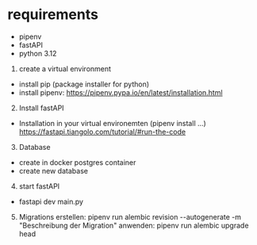 # requirements
- pipenv 
- fastAPI  
- python 3.12

1. create a virtual environment
- install pip (package installer for python)
- install pipenv: https://pipenv.pypa.io/en/latest/installation.html

2. Install fastAPI
- Installation in your virtual environemten (pipenv install ...)
    https://fastapi.tiangolo.com/tutorial/#run-the-code

3. Database
- create in docker postgres container
- create new database 

4. start fastAPI
- fastapi dev main.py

5. Migrations
erstellen: pipenv run alembic revision --autogenerate -m "Beschreibung der Migration"
anwenden: pipenv run alembic upgrade head
